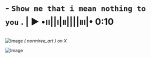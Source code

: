 #    -  `` Show me that i mean nothing to you `` .  |   ▶︎ •၊၊||၊|။||||။‌‌‌‌‌၊|• 0:10     
 
![Image](https://github.com/user-attachments/assets/c25719d4-b6aa-46c8-ba39-86ae221a1b56)
*( normiree_art ) on X*



![Image](https://github.com/user-attachments/assets/7f22f9f3-fed0-45c5-94fb-67ca112ad5fe)


   
